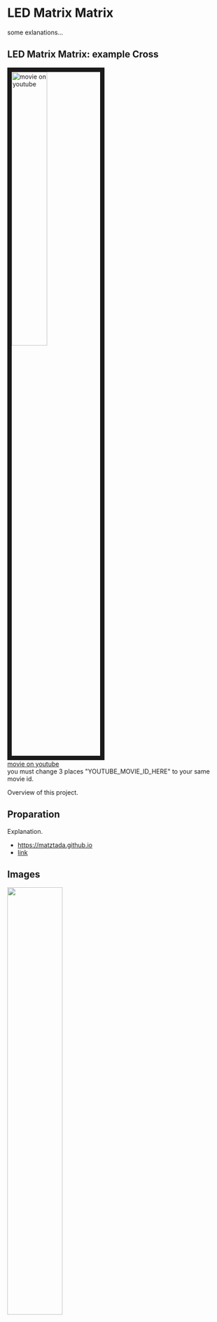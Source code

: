 # LED Matrix Matrix
some exlanations...  


## LED Matrix Matrix: example Cross
<a href="http://www.youtube.com/watch?feature=player_embedded&v=JQDV4T_vm4k
" target="_blank"><img src="http://img.youtube.com/vi/JQDV4T_vm4k/0.jpg " 
alt="movie on youtube" width=40% border="10" /></a>  
[movie on youtube](https://www.youtube.com/watch?v=JQDV4T_vm4k)  
you must change 3 places "YOUTUBE_MOVIE_ID_HERE" to your same movie id.

Overview of this project.

## Proparation
Explanation.  

* <https://matztada.github.io>  
* [link](https://matztada.github.io)

## Images

<a><img src="https://matztada.github.io/images/logo.jpg" alt="" width=50%></a>  